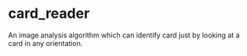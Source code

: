 # card_reader
An image analysis algorithm which can identify card just by looking at a card in any orientation. 
